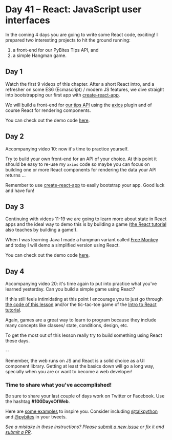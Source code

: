 # Day 41 – React: JavaScript user interfaces

In the coming 4 days you are going to write some React code, exciting! I prepared two interesting projects to hit the ground running: 

1. a front-end for our PyBites Tips API, and
2. a simple Hangman game.

## Day 1

Watch the first 9 videos of this chapter. After a short React intro, and a refresher on some ES6 (Ecmascript) / modern JS features, we dive straight into bootstrapping our first app with [create-react-app](https://github.com/facebook/create-react-app).

We will build a front-end for [our tips API](https://github.com/pybites/python_tips) using the [axios](https://github.com/axios/axios) plugin and of course React for rendering components. 

You can check out the demo code [here](demo/tips).

## Day 2

Accompanying video 10: now it's time to practice yourself. 

Try to build your own front-end for an API of your choice. At this point it should be easy to re-use my `axios` code so maybe you can focus on building one or more React components for rendering the data your API returns ...

Remember to use [create-react-app](https://github.com/facebook/create-react-app) to easily bootstrap your app. Good luck and have fun!

## Day 3

Continuing with videos 11-19 we are going to learn more about state in React apps and the ideal way to demo this is by building a game ([the React tutorial](https://reactjs.org/tutorial/tutorial.html) also teaches by building a game!). 

When I was learning Java I made a hangman variant called [Free Monkey](https://play.google.com/store/apps/details?id=com.bobbelderbos.freemonkey&hl=pa) and today I will demo a simplified version using React. 

You can check out the demo code [here](demo/freemonkey).

## Day 4

Accompanying video 20: it's time again to put into practice what you've learned yesterday. Can you build a simple game using React? 

If this still feels intimidating at this point I encourage you to just go through [the code of this lesson](demo/freemonkey) and/or the tic-tac-toe game of the [Intro to React tutorial](https://reactjs.org/tutorial/tutorial.html). 

Again, games are a great way to learn to program because they include many concepts like classes/ state, conditions, design, etc. 

To get the most out of this lesson really try to build something using React these days. 

--

Remember, the web runs on JS and React is a solid choice as a UI component library. Getting at least the basics down will go a long way, specially when you are or want to become a web developer!

### Time to share what you've accomplished!

Be sure to share your last couple of days work on Twitter or Facebook. Use the hashtag **#100DaysOfWeb**.

Here are [some examples](https://twitter.com/search?q=%23100DaysOfCode) to inspire you. Consider including [@talkpython](https://twitter.com/talkpython) and [@pybites](https://twitter.com/pybites) in your tweets.

*See a mistake in these instructions? Please [submit a new issue](https://github.com/talkpython/100daysofweb-with-python-course/issues) or fix it and [submit a PR](https://github.com/talkpython/100daysofweb-with-python-course/pulls).*
